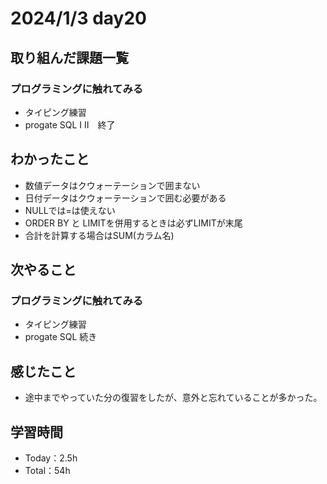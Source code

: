 # 2024/1/3 day20

## 取り組んだ課題一覧
### プログラミングに触れてみる
  - タイピング練習
  - progate SQL Ⅰ Ⅱ　終了
  

## わかったこと
  - 数値データはクウォーテーションで囲まない
  - 日付データはクウォーテーションで囲む必要がある
  - NULLでは=は使えない
  - ORDER BY と LIMITを併用するときは必ずLIMITが末尾
  - 合計を計算する場合はSUM(カラム名)
    

## 次やること
### プログラミングに触れてみる
  - タイピング練習
  - progate SQL 続き

## 感じたこと
  - 途中までやっていた分の復習をしたが、意外と忘れていることが多かった。

## 学習時間
  - Today：2.5h
  - Total：54h
